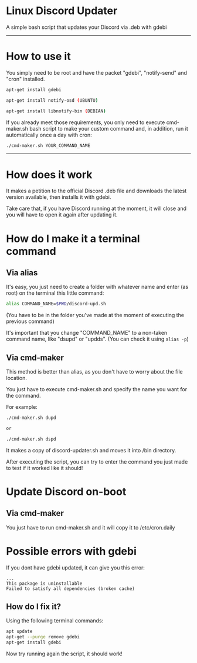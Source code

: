# Linux Discord Updater

 A simple bash script that updates your Discord via .deb with gdebi

---

# How to use it

You simply need to be root and have the packet "gdebi", "notify-send" and "cron" installed.

```sh
apt-get install gdebi

apt-get install notify-osd (UBUNTU)

apt-get install libnotify-bin (DEBIAN)
```

If you already meet those requirements, you only need to execute cmd-maker.sh bash script to make your custom command and, in addition, run it automatically once a day with cron:

```sh
./cmd-maker.sh YOUR_COMMAND_NAME
```

---

# How does it work

It makes a petition to the official Discord .deb file and downloads the latest version available, then installs it with gdebi.

Take care that, if you have Discord running at the moment, it will close and you will have to open it again after updating it.

# How do I make it a terminal command

## Via alias
It's easy, you just need to create a folder with whatever name and enter (as root) on the terminal this little command:

```sh
alias COMMAND_NAME=$PWD/discord-upd.sh
```

(You have to be in the folder you've made at the moment of executing the previous command)

It's important that you change "COMMAND_NAME" to a non-taken command name, like "dsupd" or "updds". (You can check it using ```alias -p```)

## Via cmd-maker

This method is better than alias, as you don't have to worry about the file location.

You just have to execute cmd-maker.sh and specify the name you want for the command.

For example:

```sh
./cmd-maker.sh dupd

or

./cmd-maker.sh dspd
```

It makes a copy of discord-updater.sh and moves it into /bin directory. 

After executing the script, you can try to enter the command you just made to test if it worked like it should!

# Update Discord on-boot

## Via cmd-maker

You just have to run cmd-maker.sh and it will copy it to /etc/cron.daily

# Possible errors with gdebi

If you dont have gdebi updated, it can give you this error:

```
...
This package is uninstallable
Failed to satisfy all dependencies (broken cache)
```

## How do I fix it?

Using the following terminal commands:

```sh
apt update
apt-get --purge remove gdebi
apt-get install gdebi
```

Now try running again the script, it should work!